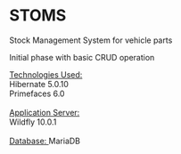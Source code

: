 # STOMS
Stock Management System for vehicle parts

Initial phase with basic CRUD operation

<u>Technologies Used:</u><br/>
Hibernate 5.0.10<br/>
Primefaces 6.0<br/><br/>
<u>Application Server:</u><br/>
Wildfly 10.0.1<br/><br/>
<u>Database: </u> MariaDB



